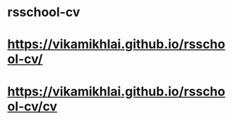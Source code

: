 # rsschool-cv

# https://vikamikhlai.github.io/rsschool-cv/

# https://vikamikhlai.github.io/rsschool-cv/cv
